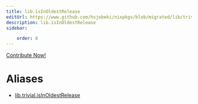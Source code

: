 ```yaml
---
title: lib.isInOldestRelease
editUrl: https://www.github.com/hsjobeki/nixpkgs/blob/migrated/lib/trivial.nix#L263C5
description: lib.isInOldestRelease
sidebar:

    order: 8
---
```


<a href="https://www.github.com/hsjobeki/nixpkgs/blob/migrated/lib/trivial.nix#L263C5">Contribute Now!</a>


# Aliases

- [lib.trivial.isInOldestRelease](/nix-doc-comments/reference/lib/trivial/lib-trivial-isinoldestrelease)


